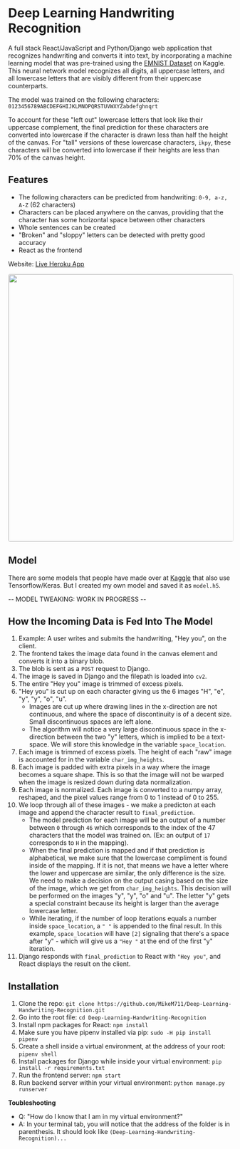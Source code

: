 # Deep Learning Handwriting Recognition

A full stack React/JavaScript and Python/Django web application that recognizes handwriting and converts it into text, by incorporating a machine learning model that was pre-trained using the [EMNIST Dataset](https://www.kaggle.com/crawford/emnist) on Kaggle. This neural network model recognizes all digits, all uppercase letters, and all lowercase letters that are visibly different from their uppercase counterparts. 

The model was trained on the following characters: `0123456789ABCDEFGHIJKLMNOPQRSTUVWXYZabdefghnqrt`

To account for these "left out" lowercase letters that look like their uppercase complement, the final prediction for these characters are converted into lowercase if the character is drawn less than half the height of the canvas. For "tall" versions of these lowercase characters, `ikpy`, these characters will be converted into lowercase if their heights are less than 70% of the canvas height.

## Features
- The following characters can be predicted from handwriting: `0-9, a-z, A-Z` (62 characters)
- Characters can be placed anywhere on the canvas, providing that the character has some horizontal space between other characters
- Whole sentences can be created
- "Broken" and "sloppy" letters can be detected with pretty good accuracy
- React as the frontend

Website: [Live Heroku App](https://handwriting-recognition-py-js.herokuapp.com/)

<img width=600px src="https://raw.githubusercontent.com/MikeM711/Deep-Learning-Handwriting-Recognition/master/data/screenshot.png" style="border: 1px solid #ddd; border-radius: 4px;"/>

## Model
There are some models that people have made over at [Kaggle](https://www.kaggle.com/crawford/emnist/kernels) that also use Tensorflow/Keras. But I created my own model and saved it as `model.h5`.

-- MODEL TWEAKING: WORK IN PROGRESS --

## How the Incoming Data is Fed Into The Model
1. Example: A user writes and submits the handwriting, "Hey you", on the client.
2. The frontend takes the image data found in the canvas element and converts it into a binary blob.
3. The blob is sent as a `POST` request to Django.
4. The image is saved in Django and the filepath is loaded into `cv2`.
5. The entire "Hey you" image is trimmed of excess pixels.
6. "Hey you" is cut up on each character giving us the 6 images "H", "e", "y", "y", "o", "u".
   * Images are cut up where drawing lines in the x-direction are not continuous, and where the space of discontinuity is of a decent size. Small discontinuous spaces are left alone.
   * The algorithm will notice a very large discontinuous space in the x-direction between the two "y" letters, which is implied to be a text-space. We will store this knowledge in the variable `space_location`.
7. Each image is trimmed of excess pixels. The height of each "raw" image is accounted for in the variable `char_img_heights`.
8. Each image is padded with extra pixels in a way where the image becomes a square shape. This is so that the image will not be warped when the image is resized down during data normalization.
9. Each image is normalized. Each image is converted to a numpy array, reshaped, and the pixel values range from 0 to 1 instead of 0 to 255.
10. We loop through all of these images - we make a predicton at each image and append the character result to `final_prediction`.
    * The model prediction for each image will be an output of a number between `0` through `46` which corresponds to the index of the 47 characters that the model was trained on. (Ex: an output of `17` corresponds to `H` in the mapping).
    * When the final prediction is mapped and if that prediction is alphabetical, we make sure that the lowercase compliment is found inside of the mapping. If it is not, that means we have a letter where the lower and uppercase are similar, the only difference is the size. We need to make a decision on the output casing based on the size of the image, which we get from `char_img_heights`. This decision will be performed on the images "y", "y", "o" and "u". The letter "y" gets a special constraint because its height is larger than the average lowercase letter.
    * While iterating, if the number of loop iterations equals a number inside `space_location`, a `" "` is appended to the final result. In this example, `space_location` will have `[2]` signaling that there's a space after "y" - which will give us a `"Hey "` at the end of the first "y" iteration.
11. Django responds with `final_prediction` to React with `"Hey you"`, and React displays the result on the client.


## Installation

1. Clone the repo: `git clone https://github.com/MikeM711/Deep-Learning-Handwriting-Recognition.git`
2. Go into the root file: `cd Deep-Learning-Handwriting-Recognition`
3. Install npm packages for React: `npm install`
4. Make sure you have pipenv installed via pip: `sudo -H pip install pipenv`
5. Create a shell inside a virtual environment, at the address of your root: `pipenv shell`
6. Install packages for Django while inside your virtual environment: `pip install -r requirements.txt`
7. Run the frontend server: `npm start`
8. Run backend server within your virtual environment: `python manage.py runserver`

**Toubleshooting**
- Q: "How do I know that I am in my virtual environment?"
- A: In your terminal tab, you will notice that the address of the folder is in parenthesis. It should look like `(Deep-Learning-Handwriting-Recognition)...`